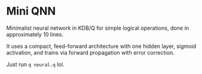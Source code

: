 # Mini QNN

Minimalist neural network in KDB/Q for simple logical operations, done in approximately 10 lines.

It uses a compact, feed-forward architecture with one hidden layer, sigmoid activation, and trains via forward propagation with error correction.

Just run `q neural.q` lol.
